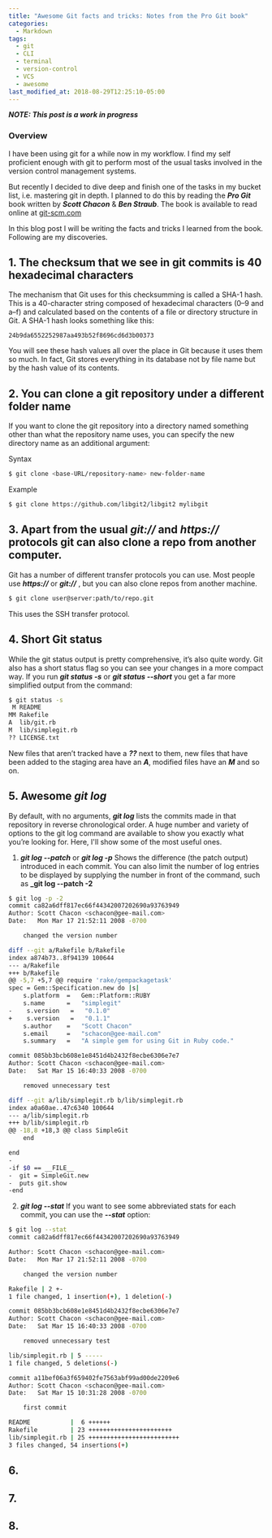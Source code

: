 ```yaml
---
title: "Awesome Git facts and tricks: Notes from the Pro Git book"
categories:
  - Markdown
tags:
  - git
  - CLI
  - terminal
  - version-control
  - VCS
  - awesome
last_modified_at: 2018-08-29T12:25:10-05:00
---
```

**_NOTE: This post is a work in progress_**

### Overview
I have been using git for a while now in my workflow. I find my self proficient
enough with git to perform most of the usual tasks involved in the version control
management systems. 

But recently I decided to dive deep and finish one of the tasks in my bucket list, 
i.e. mastering git in depth.
I planned to do this by reading the **_Pro Git_** book written by **_Scott Chacon_** & 
**_Ben Straub_**. 
The book is available to read online at [git-scm.com](https://git-scm.com/book/en/v2)

In this blog post I will be writing the facts and tricks I learned from the book.
Following are my discoveries.

## 1. The checksum that we see in git commits is 40 hexadecimal characters
The mechanism that Git uses for this checksumming is called a SHA-1 hash. 
This is a 40-character string composed of hexadecimal characters (0–9 and a–f) 
and calculated based on the contents of a file or directory structure in Git. 
A SHA-1 hash looks something like this:

```
24b9da6552252987aa493b52f8696cd6d3b00373
```
You will see these hash values all over the place in Git because it uses them so 
much. In fact, Git stores everything in its database not by file name but by 
the hash value of its contents.

## 2. You can clone a git repository under a different folder name

If you want to clone the git repository into a directory named something other 
than what the repository name uses, you can specify the new directory name as
an additional argument:

Syntax
```sh
$ git clone <base-URL/repository-name> new-folder-name
```

Example
```sh
$ git clone https://github.com/libgit2/libgit2 mylibgit
```

## 3. Apart from the usual **_git://_** and **_https://_** protocols git can also clone a repo from another computer.
Git has a number of different transfer protocols you can use. Most people 
use **_https://_**  or **_git://_** , but you can also clone repos from another machine. 

```sh
$ git clone user@server:path/to/repo.git
```
This uses the SSH transfer protocol.

## 4. Short Git status
While the git status output is pretty comprehensive, it’s also quite wordy.
Git also has a short status flag so you can see your changes in a more compact way. 
If you run **_git status -s_** or 
**_git status --short_** you get a far more simplified output from the command:
```sh
$ git status -s
 M README
MM Rakefile
A  lib/git.rb
M  lib/simplegit.rb
?? LICENSE.txt
```
New files that aren’t tracked have a **_??_** next to them, new files that have been 
added to the staging area have an **_A_**, modified files have an **_M_** and so on.

## 5. Awesome **_git log_**
By default, with no arguments, **_git log_** lists the commits made in that repository
in reverse chronological order. A huge number and variety of options to the git log
command are available to show you exactly what you’re looking for. 
Here, I'll show some of the most useful ones.
  1. **_git log --patch_** or **_git log -p_**
  Shows the difference (the patch output) introduced in each commit.
  You can also limit the number of log entries to be displayed by supplying
  the number in front of the command, such as **_git log --patch -2**
  ```sh
  $ git log -p -2
  commit ca82a6dff817ec66f44342007202690a93763949
  Author: Scott Chacon <schacon@gee-mail.com>
  Date:   Mon Mar 17 21:52:11 2008 -0700

      changed the version number

  diff --git a/Rakefile b/Rakefile
  index a874b73..8f94139 100644
  --- a/Rakefile
  +++ b/Rakefile
  @@ -5,7 +5,7 @@ require 'rake/gempackagetask'
  spec = Gem::Specification.new do |s|
      s.platform  =   Gem::Platform::RUBY
      s.name      =   "simplegit"
  -    s.version   =   "0.1.0"
  +    s.version   =   "0.1.1"
      s.author    =   "Scott Chacon"
      s.email     =   "schacon@gee-mail.com"
      s.summary   =   "A simple gem for using Git in Ruby code."

  commit 085bb3bcb608e1e8451d4b2432f8ecbe6306e7e7
  Author: Scott Chacon <schacon@gee-mail.com>
  Date:   Sat Mar 15 16:40:33 2008 -0700

      removed unnecessary test

  diff --git a/lib/simplegit.rb b/lib/simplegit.rb
  index a0a60ae..47c6340 100644
  --- a/lib/simplegit.rb
  +++ b/lib/simplegit.rb
  @@ -18,8 +18,3 @@ class SimpleGit
      end

  end
  -
  -if $0 == __FILE__
  -  git = SimpleGit.new
  -  puts git.show
  -end
  ```
  2. **_git log --stat_**
   If you want to see some abbreviated stats for each commit, you can use the **_--stat_** option:
   ```sh
   $ git log --stat
   commit ca82a6dff817ec66f44342007202690a93763949

   Author: Scott Chacon <schacon@gee-mail.com>
   Date:   Mon Mar 17 21:52:11 2008 -0700

       changed the version number

   Rakefile | 2 +-
   1 file changed, 1 insertion(+), 1 deletion(-)

   commit 085bb3bcb608e1e8451d4b2432f8ecbe6306e7e7
   Author: Scott Chacon <schacon@gee-mail.com>
   Date:   Sat Mar 15 16:40:33 2008 -0700

       removed unnecessary test

   lib/simplegit.rb | 5 -----
   1 file changed, 5 deletions(-)

   commit a11bef06a3f659402fe7563abf99ad00de2209e6
   Author: Scott Chacon <schacon@gee-mail.com>
   Date:   Sat Mar 15 10:31:28 2008 -0700

       first commit

   README           |  6 ++++++
   Rakefile         | 23 +++++++++++++++++++++++
   lib/simplegit.rb | 25 +++++++++++++++++++++++++
   3 files changed, 54 insertions(+)
   ```

## 6. 

## 7. 

## 8. 
